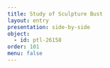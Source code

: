 ```yaml
---
title: Study of Sculpture Bust
layout: entry
presentation: side-by-side
object:
  - id: ptl-26158
order: 101
menu: false
---
```







